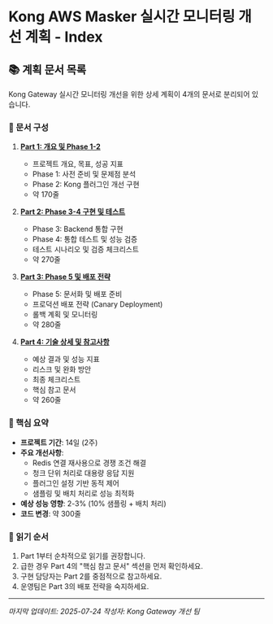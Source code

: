 # Kong AWS Masker 실시간 모니터링 개선 계획 - Index

## 📚 계획 문서 목록

Kong Gateway 실시간 모니터링 개선을 위한 상세 계획이 4개의 문서로 분리되어 있습니다.

### 📁 문서 구성

1. **[Part 1: 개요 및 Phase 1-2](./kong-realtime-monitoring-improvement-plan-01-overview.md)**
   - 프로젝트 개요, 목표, 성공 지표
   - Phase 1: 사전 준비 및 문제점 분석
   - Phase 2: Kong 플러그인 개선 구현
   - 약 170줄

2. **[Part 2: Phase 3-4 구현 및 테스트](./kong-realtime-monitoring-improvement-plan-02-implementation.md)**
   - Phase 3: Backend 통합 구현
   - Phase 4: 통합 테스트 및 성능 검증
   - 테스트 시나리오 및 검증 체크리스트
   - 약 270줄

3. **[Part 3: Phase 5 및 배포 전략](./kong-realtime-monitoring-improvement-plan-03-deployment.md)**
   - Phase 5: 문서화 및 배포 준비
   - 프로덕션 배포 전략 (Canary Deployment)
   - 롤백 계획 및 모니터링
   - 약 280줄

4. **[Part 4: 기술 상세 및 참고사항](./kong-realtime-monitoring-improvement-plan-04-technical.md)**
   - 예상 결과 및 성능 지표
   - 리스크 및 완화 방안
   - 최종 체크리스트
   - 핵심 참고 문서
   - 약 260줄

### 🎯 핵심 요약

- **프로젝트 기간**: 14일 (2주)
- **주요 개선사항**: 
  - Redis 연결 재사용으로 경쟁 조건 해결
  - 청크 단위 처리로 대용량 응답 지원
  - 플러그인 설정 기반 동적 제어
  - 샘플링 및 배치 처리로 성능 최적화
- **예상 성능 영향**: 2-3% (10% 샘플링 + 배치 처리)
- **코드 변경**: 약 300줄

### 📖 읽기 순서

1. Part 1부터 순차적으로 읽기를 권장합니다.
2. 급한 경우 Part 4의 "핵심 참고 문서" 섹션을 먼저 확인하세요.
3. 구현 담당자는 Part 2를 중점적으로 참고하세요.
4. 운영팀은 Part 3의 배포 전략을 숙지하세요.

---

*마지막 업데이트: 2025-07-24*
*작성자: Kong Gateway 개선 팀*